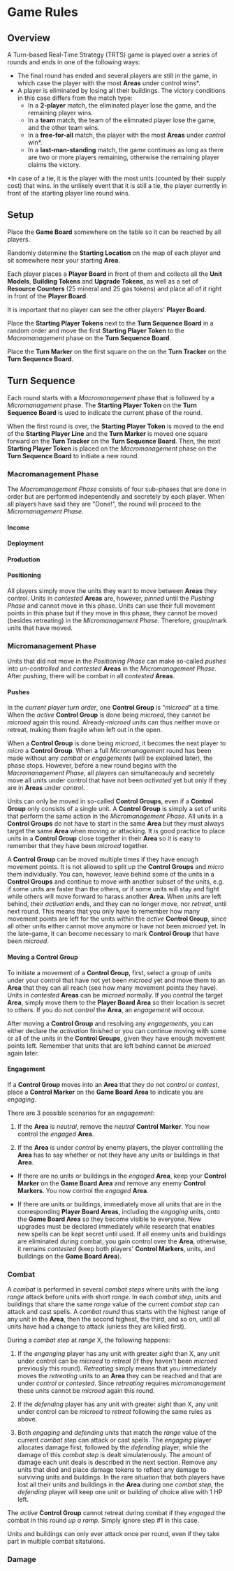 # Game Rules

## Overview
A Turn-based Real-Time Strategy (TRTS) game is played over a series of rounds and ends in one of the following ways:

- The final round has ended and several players are still in the game, in which case the player with the most **Areas** under control wins*.
- A player is eliminated by losing all their buildings. The victory conditions in this case differs from the match type:
  - In a **2-player** match, the eliminated player lose the game, and the remaining player wins.
  - In a **team** match, the team of the elimnated player lose the game, and the other team wins.
  - In a **free-for-all** match, the player with the most **Areas** under _control_ win*.
  - In a **last-man-standing** match, the game continues as long as there are two or more players remaining, otherwise the remaining player claims the victory.

*In case of a tie, it is the player with the most units (counted by their supply cost) that wins. In the unlikely event that it is still a tie, the player currently in front of the starting player line round wins.

## Setup

Place the **Game Board** somewhere on the table so it can be reached by all players.

Randomly determine the **Starting Location** on the map of each player and sit somewhere near your starting **Area**.

Each player places a **Player Board** in front of them and collects all the **Unit Models**, **Building Tokens** and **Upgrade Tokens**, as well as a set of **Resource Counters** (25 mineral and 25 gas tokens) and place all of it right in front of the **Player Board**.

It is important that no player can see the other players' **Player Board**.

Place the **Starting Player Tokens** next to the **Turn Sequence Board** in a random order and move the first **Starting Player Token** to the _Macromanagement_ phase on the **Turn Sequence Board**.

Place the **Turn Marker** on the first square on the on the **Turn Tracker** on the **Turn Sequence Board**.

## Turn Sequence 

Each round starts with a _Macromanagement_ phase that is followed by a _Micromanagement_ phase. The **Starting Player Token** on the **Turn Sequence Board** is used to indicate the current phase of the round.

When the first round is over, the **Starting Player Token** is moved to the end of the **Starting Player Line** and the **Turn Marker** is moved one square forward on the **Turn Tracker** on the **Turn Sequence Board**. Then, the next **Starting Player Token** is placed on the _Macromanagement_ phase on the **Turn Sequence Board** to initiate a new round.

### Macromanagement Phase

The _Macromanagement Phase_ consists of four sub-phases that are done in order but are performed indepentendly and secretely by each player. When all players have said they are "Done!", the round will proceed to the _Micromanagement Phase_.

#### Income

#### Deployment

#### Production

#### Positioning
All players simply move the units they want to move between **Areas** they control. Units in _contested_ **Areas** are, however, _pinned_ until the _Pushing Phase_ and cannot move in this phase. Units can use their full movement points in this phase but if they move in this phase, they cannot be moved (besides retreating) in the _Micromanagement Phase_. Therefore, group/mark units that have moved.

### Micromanagement Phase

Units that did not move in the _Positioning Phase_ can make so-called _pushes_ into _un-controlled_ and _contested_ **Areas** in the _Micromanagement Phase_. After _pushing_, there will be combat in all _contested_ **Areas**.

#### Pushes
In the _current player turn order_, one **Control Group** is "_microed_" at a time. When the _active_ **Control Group** is done being _microed_, they cannot be _microed_ again this round. Already-_microed_ units can thus neither move or retreat, making them fragile when left out in the open. 

When a **Control Group** is done being _microed_, it becomes the next player to _micro_ a **Control Group**. When a full _Micromanagement_ round has been made without any _combat_ or _engagements_ (will be explained later), the phase stops. However, before a new round begins with the _Macromanagement Phase_, all players can simultaneosuly and secretely move all units under control that have not been _activated_ yet but only if they are in **Areas** under _control_.

Units can only be moved in so-called **Control Groups**, even if a **Control Group** only consists of a single unit. A **Control Group** is simply a set of units that perform the same action in the _Micromanagement Phase_. All units in a **Control Groups** do not have to start in the same **Area** but they must always target the same **Area** when moving or attacking. It is good practice to place units in a **Control Group** close together in their **Area** so it is easy to remember that they have been _microed_ together. 

A **Control Group** can be moved multiple times if they have enough movement points. It is not allowed to split up the **Control Groups** and _micro_ them individually. You can, however, leave behind some of the units in a **Control Groups** and continue to move with another subset of the units, e.g. if some units are faster than the others, or if some units will stay and fight while others will move forward to harass another **Area**. When units are left behind, their _activation_ ends, and they can no longer move, nor _retreat_, until next round. This means that you only have to remember how many movement points are left for the units within the _active_ **Control Group**, since all other units either cannot move anymore or have not been _microed_ yet. In the late-game, it can become necessary to mark **Control Group** that have been _microed_.

#### Moving a Control Group
To initiate a movement of a **Control Group**, first, select a group of units under your control that have not yet been _microed_ yet and move them to an **Area** that they can all reach (see how many movement points they have). Units in _contested_ **Areas** can be _microed_ normally. If you _control_ the target **Area**, simply move them to the **Player Board Area** so their location is secret to others. If you do not _control_ the **Area**, an _engagement_ will occour. 

After moving a **Control Group** and resolving any _engagements_, you can either declare the _activation_ finished or you can continue moving with some or all of the units in the **Control Groups**, given they have enough movement points left. Remember that units that are left behind cannot be _microed_ again later.

#### Engagement
If a **Control Group** moves into an **Area** that they do not _control_ or _contest_, place a **Control Marker** on the **Game Board Area** to indicate you are _engaging_. 

There are 3 possible scenarios for an _engagement_:

1. If the **Area** is _neutral_, remove the _neutral_ **Control Marker**. You now control the _engaged_ **Area**. 

2. If the **Area** is under _control_ by enemy players, the player controlling the **Area** has to say whether or not they have any units or buildings in that **Area**.

* If there are no units or buildings in the _engaged_ **Area**, keep your **Control Marker** on the **Game Board Area** and remove any enemy **Control Markers**. You now control the _engaged_ **Area**.

* If there are units or buildings, immediately move all units that are in the corresponding **Player Board Areas**, including the _engaging_ units, onto the **Game Board Area** so they become visible to everyone. New upgrades must be declared immediately while research that enables new spells can be kept secret until used.
If all enemy units and buildings are eliminated during combat, you gain control over the **Area**, otherwise, it remains _contested_ (keep both players' **Control Markers**, units, and buildings on the **Game Board Area**).

### Combat
A _combat_ is performed in several _combat steps_ where units with the long _range_ attack before units with short _range_. In each _combat step_, units and buildings that share the same _range_ value of the current _combat step_ can attack and cast spells. A _combat round_ thus starts with the highest range of any unit in the **Area**, then the second highest, the third, and so on, until all units have had a change to attack (unless they are killed first). 

During a _combat step_ at _range_ X, the following happens:

1. If the _enganging_ player has any unit with greater _sight_ than X, any unit under control can be _microed_ to _retreat_ (if they haven't been _microed_ previously this round). _Retreating_ simply means that you immediately moves the _retreating_ units to an **Area** they can be reached and that are under _control_ or _contested_. Since _retreating_ requires _micromanagement_ these units cannot be _microed_ again this round.

2. If the _defending_ player has any unit with greater _sight_ than X, any unit under control can be _microed_ to _retreat_ following the same rules as above.

3. Both _engaging_ and _defending_ units that match the _range_ value of the current _combat step_ can attack or cast spells. The _engaging_ player allocates damage first, followed by the _defending_ player, while the damage of this _combat step_ is dealt simulatenously. The amount of damage each unit deals is described in the next section. Remove any units that died and place damage tokens to reflect any damage to surviving units and buildings. In the rare situation that both players have lost all their units and buildings in the **Area** during one _combat step_, the _defending_ player will keep one unit or building of choice alive with 1 HP left.

The _active_ **Control Group** cannot retreat during combat if they _engaged_ the combat in this round _up a ramp_. Simply ignore step #1 in this case. 

Units and buildings can only ever attack once per round, even if they take part in multiple combat sitatuions.

### Damage

